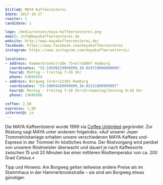 ```yaml
---
$title@: MAYA Kaffeerösterei
$date: 2017-10-27
roaster: 1
candidate: 1

logo: /media/venues/maya-kaffeeroesterei.png
email: info@mayakaffeeroesterei.de
website: http://www.mayakaffeeroesterei.de/
facebook: https://www.facebook.com/mayakaffeeroesterei
instagram: https://www.instagram.com/mayakaffeeroesterei/

locations:
- address: Hammerbrookstraße 75<br>20097 Hamburg
  coordinates: "53.54599229999999,10.024719000000005"
  hours@: Montag – Freitag 7–18 Uhr
  phone: 63664554
- address: Borgweg 15<br>22303 Hamburg
  coordinates: "53.59094289999999,10.01521809999997"
  hours@: Montag – Freitag 7–18 Uhr<br>Samstag/Sonntag 9–18 Uhr
  phone: 23686968

coffee: 2,50
espresso: 1,90
internet@: ja
---
```


Die MAYA Kaffeerösterei wurde 1999 via [Coffee Unlimited](https://www.coffee-unlimited.de/) gegründet. Zur Röstung sagt MAYA unter anderem folgendes: »Auf unserer Joper Trommelröstanlage erhalten unsere verschiedenen MAYA Kaffees und-Espressi in der Trommel ihr köstliches Aroma. Der Röstvorgang wird penibel von unserem Röstmeister überwacht und dauert je nach Kaffeesorte zwischen 15 und 20 Minuten bei einer mittleren Rösttemperatur von ca. 200 Grad Celsius.«

Tipp und Hinweis: Am Borgweg gelten teilweise andere Preise als im Stammhaus in der Hammerbrookstraße – sie sind am Borgweg etwas günstiger.
